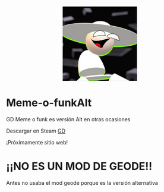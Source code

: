 <p align="center">
   <img src="pack.png" alt="Opposition" width=200 />
</p>

# Meme-o-funkAlt

GD Meme o funk es versión Alt en otras ocasiones

Descargar en Steam [GD](https://store.steampowered.com/app/322170/Geometry_Dash/)

¡Próximamente sitio web!

# ¡¡NO ES UN MOD DE GEODE!!
Antes no usaba el mod geode porque es la versión alternativa
